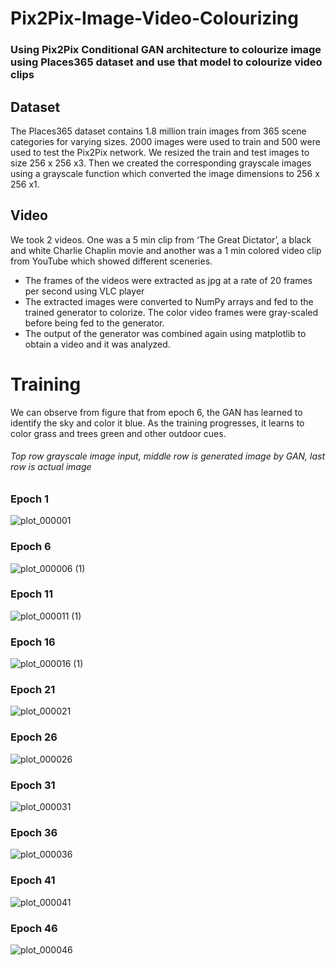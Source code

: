 # Pix2Pix-Image-Video-Colourizing
### Using Pix2Pix Conditional GAN architecture to colourize image using Places365 dataset and use that model to colourize video clips

## Dataset
The Places365 dataset contains 1.8 million train images from 365 scene categories for varying sizes. 2000 images were used to train and 500 were used to test the Pix2Pix network. We resized the train and test images to size 256 x 256 x3. Then we created the corresponding grayscale images using a grayscale function which converted the image dimensions to 256 x 256 x1. 

## Video 
We took 2 videos. One was a 5 min clip from ‘The Great Dictator’, a black and white Charlie Chaplin movie and another was a 1 min colored video clip from YouTube which showed different sceneries.
- The frames of the videos were extracted as jpg at a rate of 20 frames per second using VLC player
- The extracted images were converted to NumPy arrays and fed to the trained generator to colorize. The color video frames were gray-scaled before being fed to the generator.
- The output of the generator was combined again using matplotlib to obtain a video and it was analyzed.

# Training 
We can observe from figure that from epoch 6, the GAN has learned to identify the sky and color it blue. As the training progresses, it learns to color grass and trees green and other outdoor cues. 
###### Top row grayscale image input, middle row is generated image by GAN, last row is actual image

### Epoch 1
![plot_000001](https://user-images.githubusercontent.com/15833382/102006410-eb52a880-3d46-11eb-8d81-f96685cb90e8.png)
### Epoch 6
![plot_000006 (1)](https://user-images.githubusercontent.com/15833382/102006469-5603e400-3d47-11eb-9036-2fc28e08acba.png)
### Epoch 11
![plot_000011 (1)](https://user-images.githubusercontent.com/15833382/102006472-5b612e80-3d47-11eb-832f-ae2a940d1f67.png)
### Epoch 16
![plot_000016 (1)](https://user-images.githubusercontent.com/15833382/102006480-61efa600-3d47-11eb-8676-be403c2cef7f.png)
### Epoch 21
![plot_000021](https://user-images.githubusercontent.com/15833382/102006484-66b45a00-3d47-11eb-91ee-dae19fffa607.png)
### Epoch 26
![plot_000026](https://user-images.githubusercontent.com/15833382/102006486-6a47e100-3d47-11eb-80a1-54bd3f8808ba.png)
### Epoch 31
![plot_000031](https://user-images.githubusercontent.com/15833382/102006488-6f0c9500-3d47-11eb-9e09-921a77890e60.png)
### Epoch 36
![plot_000036](https://user-images.githubusercontent.com/15833382/102006489-72a01c00-3d47-11eb-9792-4efee41a5dbf.png)
### Epoch 41
![plot_000041](https://user-images.githubusercontent.com/15833382/102006491-7895fd00-3d47-11eb-96a9-5c44552654a3.png)
### Epoch 46
![plot_000046](https://user-images.githubusercontent.com/15833382/102006495-7c298400-3d47-11eb-8732-e6165098609b.png)




